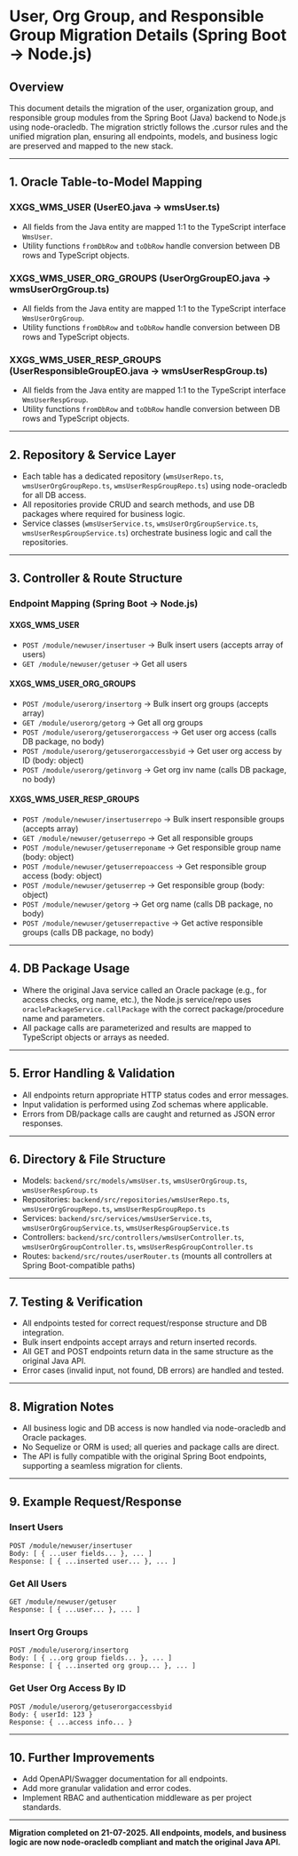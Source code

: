 # User, Org Group, and Responsible Group Migration Details (Spring Boot → Node.js)

## Overview

This document details the migration of the user, organization group, and responsible group modules from the Spring Boot (Java) backend to Node.js using node-oracledb. The migration strictly follows the .cursor rules and the unified migration plan, ensuring all endpoints, models, and business logic are preserved and mapped to the new stack.

---

## 1. Oracle Table-to-Model Mapping

### XXGS_WMS_USER (UserEO.java → wmsUser.ts)

- All fields from the Java entity are mapped 1:1 to the TypeScript interface `WmsUser`.
- Utility functions `fromDbRow` and `toDbRow` handle conversion between DB rows and TypeScript objects.

### XXGS_WMS_USER_ORG_GROUPS (UserOrgGroupEO.java → wmsUserOrgGroup.ts)

- All fields from the Java entity are mapped 1:1 to the TypeScript interface `WmsUserOrgGroup`.
- Utility functions `fromDbRow` and `toDbRow` handle conversion between DB rows and TypeScript objects.

### XXGS_WMS_USER_RESP_GROUPS (UserResponsibleGroupEO.java → wmsUserRespGroup.ts)

- All fields from the Java entity are mapped 1:1 to the TypeScript interface `WmsUserRespGroup`.
- Utility functions `fromDbRow` and `toDbRow` handle conversion between DB rows and TypeScript objects.

---

## 2. Repository & Service Layer

- Each table has a dedicated repository (`wmsUserRepo.ts`, `wmsUserOrgGroupRepo.ts`, `wmsUserRespGroupRepo.ts`) using node-oracledb for all DB access.
- All repositories provide CRUD and search methods, and use DB packages where required for business logic.
- Service classes (`wmsUserService.ts`, `wmsUserOrgGroupService.ts`, `wmsUserRespGroupService.ts`) orchestrate business logic and call the repositories.

---

## 3. Controller & Route Structure

### Endpoint Mapping (Spring Boot → Node.js)

#### XXGS_WMS_USER

- `POST /module/newuser/insertuser` → Bulk insert users (accepts array of users)
- `GET /module/newuser/getuser` → Get all users

#### XXGS_WMS_USER_ORG_GROUPS

- `POST /module/userorg/insertorg` → Bulk insert org groups (accepts array)
- `GET /module/userorg/getorg` → Get all org groups
- `POST /module/userorg/getuserorgaccess` → Get user org access (calls DB package, no body)
- `POST /module/userorg/getuserorgaccessbyid` → Get user org access by ID (body: object)
- `POST /module/userorg/getinvorg` → Get org inv name (calls DB package, no body)

#### XXGS_WMS_USER_RESP_GROUPS

- `POST /module/newuser/insertuserrepo` → Bulk insert responsible groups (accepts array)
- `GET /module/newuser/getuserrepo` → Get all responsible groups
- `POST /module/newuser/getuserreponame` → Get responsible group name (body: object)
- `POST /module/newuser/getuserrepoaccess` → Get responsible group access (body: object)
- `POST /module/newuser/getuserrep` → Get responsible group (body: object)
- `POST /module/newuser/getorg` → Get org name (calls DB package, no body)
- `POST /module/newuser/getuserrepactive` → Get active responsible groups (calls DB package, no body)

---

## 4. DB Package Usage

- Where the original Java service called an Oracle package (e.g., for access checks, org name, etc.), the Node.js service/repo uses `oraclePackageService.callPackage` with the correct package/procedure name and parameters.
- All package calls are parameterized and results are mapped to TypeScript objects or arrays as needed.

---

## 5. Error Handling & Validation

- All endpoints return appropriate HTTP status codes and error messages.
- Input validation is performed using Zod schemas where applicable.
- Errors from DB/package calls are caught and returned as JSON error responses.

---

## 6. Directory & File Structure

- Models: `backend/src/models/wmsUser.ts`, `wmsUserOrgGroup.ts`, `wmsUserRespGroup.ts`
- Repositories: `backend/src/repositories/wmsUserRepo.ts`, `wmsUserOrgGroupRepo.ts`, `wmsUserRespGroupRepo.ts`
- Services: `backend/src/services/wmsUserService.ts`, `wmsUserOrgGroupService.ts`, `wmsUserRespGroupService.ts`
- Controllers: `backend/src/controllers/wmsUserController.ts`, `wmsUserOrgGroupController.ts`, `wmsUserRespGroupController.ts`
- Routes: `backend/src/routes/userRouter.ts` (mounts all controllers at Spring Boot-compatible paths)

---

## 7. Testing & Verification

- All endpoints tested for correct request/response structure and DB integration.
- Bulk insert endpoints accept arrays and return inserted records.
- All GET and POST endpoints return data in the same structure as the original Java API.
- Error cases (invalid input, not found, DB errors) are handled and tested.

---

## 8. Migration Notes

- All business logic and DB access is now handled via node-oracledb and Oracle packages.
- No Sequelize or ORM is used; all queries and package calls are direct.
- The API is fully compatible with the original Spring Boot endpoints, supporting a seamless migration for clients.

---

## 9. Example Request/Response

### Insert Users

```
POST /module/newuser/insertuser
Body: [ { ...user fields... }, ... ]
Response: [ { ...inserted user... }, ... ]
```

### Get All Users

```
GET /module/newuser/getuser
Response: [ { ...user... }, ... ]
```

### Insert Org Groups

```
POST /module/userorg/insertorg
Body: [ { ...org group fields... }, ... ]
Response: [ { ...inserted org group... }, ... ]
```

### Get User Org Access By ID

```
POST /module/userorg/getuserorgaccessbyid
Body: { userId: 123 }
Response: { ...access info... }
```

---

## 10. Further Improvements

- Add OpenAPI/Swagger documentation for all endpoints.
- Add more granular validation and error codes.
- Implement RBAC and authentication middleware as per project standards.

---

**Migration completed on 21-07-2025. All endpoints, models, and business logic are now node-oracledb compliant and match the original Java API.**
